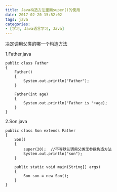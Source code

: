 ```yaml
---
title: Java构造方法里面super()的使用
date: 2017-02-20 15:52:02
tags: java
categories:
- [学习, Java语言学习, Java]
---
```

决定调用父类的哪一个构造方法
<!--more-->
1.Father.java
```
public class Father 
{
	Father()
	{
		System.out.println("Father");
	}
	
	Father(int age)
	{
		System.out.println("Father is "+age);
	}
}
```

2.Son.java
```
public class Son extends Father
{
	Son()
	{
		super(20);  //不写默认调用父类无参数构造方法
		System.out.println("son");
	}
	
	public static void main(String[] args) 
	{
		Son son = new Son();
	}
}
```
